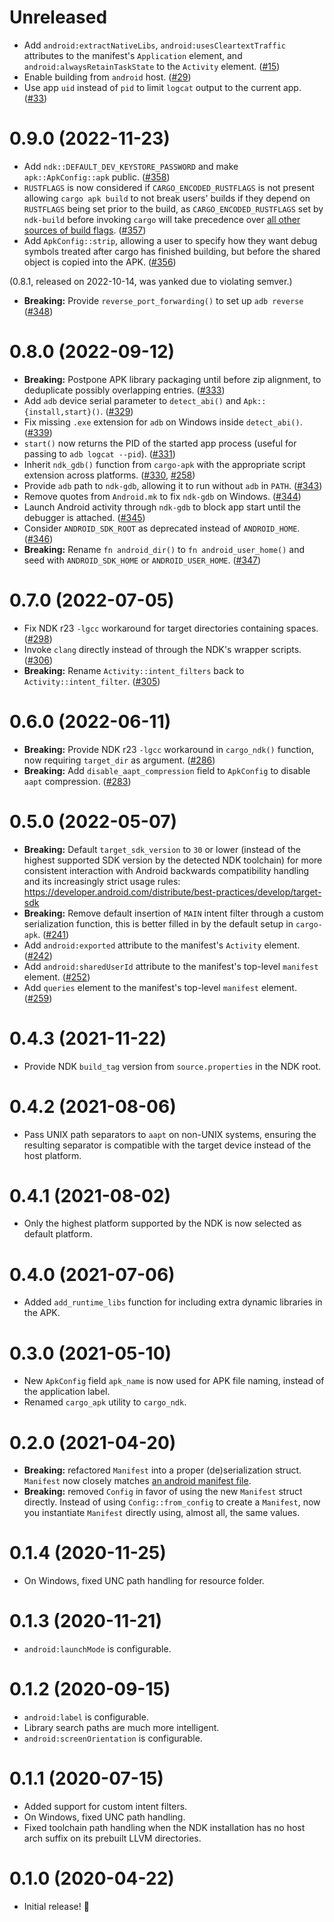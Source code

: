 # Unreleased

- Add `android:extractNativeLibs`, `android:usesCleartextTraffic` attributes to the manifest's `Application` element, and `android:alwaysRetainTaskState` to the `Activity` element. ([#15](https://github.com/rust-mobile/cargo-apk/pull/15))
- Enable building from `android` host. ([#29](https://github.com/rust-mobile/cargo-apk/pull/29))
- Use app `uid` instead of `pid` to limit `logcat` output to the current app. ([#33](https://github.com/rust-mobile/cargo-apk/pull/33))

# 0.9.0 (2022-11-23)

- Add `ndk::DEFAULT_DEV_KEYSTORE_PASSWORD` and make `apk::ApkConfig::apk` public. ([#358](https://github.com/rust-windowing/android-ndk-rs/pull/358))
- `RUSTFLAGS` is now considered if `CARGO_ENCODED_RUSTFLAGS` is not present allowing `cargo apk build` to not break users' builds if they depend on `RUSTFLAGS` being set prior to the build,
  as `CARGO_ENCODED_RUSTFLAGS` set by `ndk-build` before invoking `cargo` will take precedence over [all other sources of build flags](https://doc.rust-lang.org/cargo/reference/config.html#buildrustflags). ([#357](https://github.com/rust-windowing/android-ndk-rs/pull/357))
- Add `ApkConfig::strip`, allowing a user to specify how they want debug symbols treated after cargo has finished building, but before the shared object is copied into the APK. ([#356](https://github.com/rust-windowing/android-ndk-rs/pull/356))

(0.8.1, released on 2022-10-14, was yanked due to violating semver.)

- **Breaking:** Provide `reverse_port_forwarding()` to set up `adb reverse` ([#348](https://github.com/rust-windowing/android-ndk-rs/pull/348))

# 0.8.0 (2022-09-12)

- **Breaking:** Postpone APK library packaging until before zip alignment, to deduplicate possibly overlapping entries. ([#333](https://github.com/rust-windowing/android-ndk-rs/pull/333))
- Add `adb` device serial parameter to `detect_abi()` and `Apk::{install,start}()`. ([#329](https://github.com/rust-windowing/android-ndk-rs/pull/329))
- Fix missing `.exe` extension for `adb` on Windows inside `detect_abi()`. ([#339](https://github.com/rust-windowing/android-ndk-rs/pull/339))
- `start()` now returns the PID of the started app process (useful for passing to `adb logcat --pid`). ([#331](https://github.com/rust-windowing/android-ndk-rs/pull/331))
- Inherit `ndk_gdb()` function from `cargo-apk` with the appropriate script extension across platforms. ([#330](https://github.com/rust-windowing/android-ndk-rs/pull/330), [#258](https://github.com/rust-windowing/android-ndk-rs/pull/258))
- Provide `adb` path to `ndk-gdb`, allowing it to run without `adb` in `PATH`. ([#343](https://github.com/rust-windowing/android-ndk-rs/pull/343))
- Remove quotes from `Android.mk` to fix `ndk-gdb` on Windows. ([#344](https://github.com/rust-windowing/android-ndk-rs/pull/344))
- Launch Android activity through `ndk-gdb` to block app start until the debugger is attached. ([#345](https://github.com/rust-windowing/android-ndk-rs/pull/345))
- Consider `ANDROID_SDK_ROOT` as deprecated instead of `ANDROID_HOME`. ([#346](https://github.com/rust-windowing/android-ndk-rs/pull/346))
- **Breaking:** Rename `fn android_dir()` to `fn android_user_home()` and seed with `ANDROID_SDK_HOME` or `ANDROID_USER_HOME`. ([#347](https://github.com/rust-windowing/android-ndk-rs/pull/347))

# 0.7.0 (2022-07-05)

- Fix NDK r23 `-lgcc` workaround for target directories containing spaces. ([#298](https://github.com/rust-windowing/android-ndk-rs/pull/298))
- Invoke `clang` directly instead of through the NDK's wrapper scripts. ([#306](https://github.com/rust-windowing/android-ndk-rs/pull/306))
- **Breaking:** Rename `Activity::intent_filters` back to `Activity::intent_filter`. ([#305](https://github.com/rust-windowing/android-ndk-rs/pull/305))

# 0.6.0 (2022-06-11)

- **Breaking:** Provide NDK r23 `-lgcc` workaround in `cargo_ndk()` function, now requiring `target_dir` as argument. ([#286](https://github.com/rust-windowing/android-ndk-rs/pull/286))
- **Breaking:** Add `disable_aapt_compression` field to `ApkConfig` to disable `aapt` compression. ([#283](https://github.com/rust-windowing/android-ndk-rs/pull/283))

# 0.5.0 (2022-05-07)

- **Breaking:** Default `target_sdk_version` to `30` or lower (instead of the highest supported SDK version by the detected NDK toolchain)
  for more consistent interaction with Android backwards compatibility handling and its increasingly strict usage rules:
  <https://developer.android.com/distribute/best-practices/develop/target-sdk>
- **Breaking:** Remove default insertion of `MAIN` intent filter through a custom serialization function, this is better filled in by
  the default setup in `cargo-apk`. ([#241](https://github.com/rust-windowing/android-ndk-rs/pull/241))
- Add `android:exported` attribute to the manifest's `Activity` element. ([#242](https://github.com/rust-windowing/android-ndk-rs/pull/242))
- Add `android:sharedUserId` attribute to the manifest's top-level `manifest` element. ([#252](https://github.com/rust-windowing/android-ndk-rs/pull/252))
- Add `queries` element to the manifest's top-level `manifest` element. ([#259](https://github.com/rust-windowing/android-ndk-rs/pull/259))

# 0.4.3 (2021-11-22)

- Provide NDK `build_tag` version from `source.properties` in the NDK root.

# 0.4.2 (2021-08-06)

- Pass UNIX path separators to `aapt` on non-UNIX systems, ensuring the resulting separator is compatible with the target device instead of the host platform.

# 0.4.1 (2021-08-02)

- Only the highest platform supported by the NDK is now selected as default platform.

# 0.4.0 (2021-07-06)

- Added `add_runtime_libs` function for including extra dynamic libraries in the APK.

# 0.3.0 (2021-05-10)

- New `ApkConfig` field `apk_name` is now used for APK file naming, instead of the application label.
- Renamed `cargo_apk` utility to `cargo_ndk`.

# 0.2.0 (2021-04-20)

- **Breaking:** refactored `Manifest` into a proper (de)serialization struct. `Manifest` now closely matches [an android manifest file](https://developer.android.com/guide/topics/manifest/manifest-element).
- **Breaking:** removed `Config` in favor of using the new `Manifest` struct directly. Instead of using `Config::from_config` to create a `Manifest`, now you instantiate `Manifest` directly using, almost all, the same values.

# 0.1.4 (2020-11-25)

- On Windows, fixed UNC path handling for resource folder.

# 0.1.3 (2020-11-21)

- `android:launchMode` is configurable.

# 0.1.2 (2020-09-15)

- `android:label` is configurable.
- Library search paths are much more intelligent.
- `android:screenOrientation` is configurable.

# 0.1.1 (2020-07-15)

- Added support for custom intent filters.
- On Windows, fixed UNC path handling.
- Fixed toolchain path handling when the NDK installation has no host arch suffix on its prebuilt LLVM directories.

# 0.1.0 (2020-04-22)

- Initial release! 🎉
